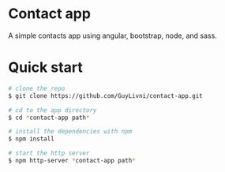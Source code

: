 # Contact app
A simple contacts app using angular, bootstrap, node, and sass.

# Quick start

```bash
# clone the repo
$ git clone https://github.com/GuyLivni/contact-app.git

# cd to the app directory
$ cd *contact-app path*

# install the dependencies with npm
$ npm install

# start the http server
$ npm http-server *contact-app path*
```
